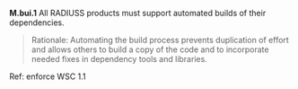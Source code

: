 
**M.bui.1** All RADIUSS products must support automated builds of their dependencies.

> Rationale: Automating the build process prevents duplication of effort and allows others to build a copy of the code and to incorporate needed fixes in dependency tools and libraries. 

Ref: enforce WSC 1.1


